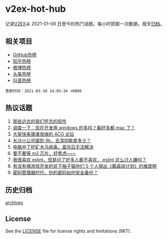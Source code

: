 # v2ex-hot-hub

 记录[V2EX](https://www.v2ex.com/)从 2021-01-06 日至今的热门话题。每小时抓取一次数据，按天[归档](archives)。
 
 ## 相关项目

- [GitHub热榜](https://github.com/snaildev/github-hot-hub)
- [知乎热榜](https://github.com/snaildev/zhihu-hot-hub)
- [微博热榜](https://github.com/snaildev/weibo-hot-hub)
- [头条热榜](https://github.com/snaildev/toutiao-hot-hub)
- [抖音热榜](https://github.com/snaildev/douyin-hot-hub)


 `更新时间：2021-03-18 14:03:34 +0800`

## 热议话题

1. [那些远古的我们怀念的软件](https://www.v2ex.com/t/762504)
1. [调查一下：现在开发用 windows 的多吗？看好多都 mac 了？](https://www.v2ex.com/t/762674)
1. [大家快来康康我做的 ACG 论坛](https://www.v2ex.com/t/762479)
1. [长沙小公司面到 9k，去深圳能拿多少？](https://www.v2ex.com/t/762681)
1. [电脑中了挖矿木马病毒，查杀后无法解决](https://www.v2ex.com/t/762562)
1. [要不要等 m2 芯片，好焦虑~~~](https://www.v2ex.com/t/762693)
1. [我很喜欢 eslint，但是问了好多人都不喜欢， eslint 这么讨人嫌吗？](https://www.v2ex.com/t/762621)
1. [有没有搞游戏开发的说下柚子猫他们 5 个人搞出《戴森球计划》的难度啊](https://www.v2ex.com/t/762498)
1. [密码管理器时代，你的密码如何安全备份？](https://www.v2ex.com/t/762689)

## 历史归档

[archives](archives)

## License

See the [LICENSE](LICENSE) file for license rights and limitations (MIT).
